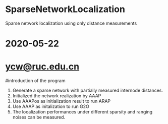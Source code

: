 # SparseNetworkLocalization
Sparse network localization using only distance measurements

# 2020-05-22
# ycw@ruc.edu.cn

#introduction of the program

1. Generate a sparse network with partially measured internode distances. 
2. Initialized the network realization by AAAP
3. Use AAAPos as initialization result to run ARAP
4. Use AAAP as initalization to run G2O
5. The localization performances under different sparsity and ranging noises can be measured. 

